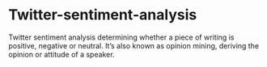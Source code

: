# Twitter-sentiment-analysis
Twitter sentiment analysis determining whether a piece of writing is positive, negative or neutral. It’s also known as opinion mining, deriving the opinion or attitude of a speaker.
